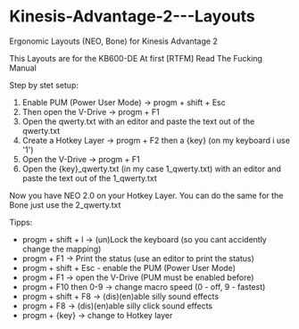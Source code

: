 # Kinesis-Advantage-2---Layouts
Ergonomic Layouts (NEO, Bone) for Kinesis Advantage 2

This Layouts are for the KB600-DE
At first [RTFM] Read The Fucking Manual

Step by stet setup:
1. Enable PUM (Power User Mode) -> progm + shift + Esc
2. Then open the V-Drive -> progm + F1
3. Open the qwerty.txt with an editor and paste the text out of the qwerty.txt
4. Create a Hotkey Layer -> progm + F2 then a {key} (on my keyboard i use '1')
5. Open the V-Drive -> progm + F1
6. Open the {key}_qwerty.txt (in my case 1_qwerty.txt) with an editor and paste the text out of the 1_qwerty.txt

Now you have NEO 2.0 on your Hotkey Layer.
You can do the same for the Bone just use the 2_qwerty.txt

Tipps:
- progm + shift + l -> (un)Lock the keyboard (so you cant accidently change the mapping)
- progm + F1 -> Print the status (use an editor to print the status)
- progm + shift + Esc - enable the PUM (Power User Mode)
- progm + F1 -> open the V-Drive (PUM must be enabled before)
- progm + F10  then 0-9 -> change macro speed (0 - off, 9 - fastest)
- progm + shift + F8 -> (dis)(en)able silly sound effects
- progm + F8 -> (dis)(en)able silly click sound effects
- progm + {key} -> change to Hotkey layer
